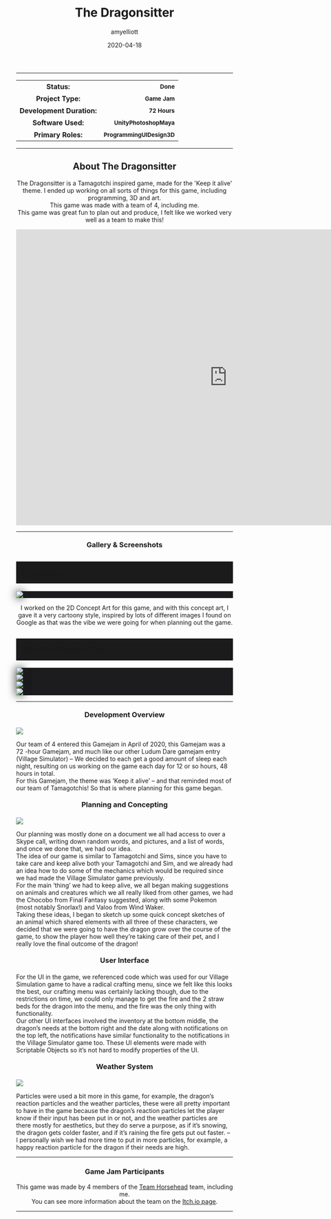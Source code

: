 ﻿---
layout: post
title:  "The Dragonsitter"
type: "Game Development Blog"
color: "background-color: seagreen"
summary: "The Dragonsitter is a Tamagotchi inspired game, made for the 'Keep it alive' theme. <small>(Ludum Dare 46)</small>"
author: amyelliott
date: '2020-04-18'
category: ['game-development', 'game-jam', 'unity']
thumbnail: /assets/img/posts/TheDragonsitter/1.png
keywords: dragonsitter, gamejam, here
permalink: /blog/the-dragonsitter/
usemathjax: true
---

<hr>
<!--- ------------------ -->
<!--- Status of the game -->
<!--- ------------------ -->
<div class="table-mobile">
    <table>
        <tr>
            <th style="border: 0px !important">Status:</th>
            <th style="text-align:right; border: 0px !important"><small class="btn btn-col status-button">Done</small></th>
        </tr>
        <tr>
            <th style="border: 0px !important">Project Type:</th> 
            <th style="text-align:right; border: 0px !important"><small class="btn btn-col status-button">Game Jam</small></th>
        </tr>
        <tr>
            <th style="border: 0px !important">Development Duration:</th>
            <th style="text-align:right; border: 0px !important"><small class="btn btn-col status-button">72 Hours</small></th>
        </tr>
        <tr>
            <th style="border: 0px !important">Software Used:</th>
            <th style="text-align:right; border: 0px !important"><small class="btn btn-col status-button">Unity</small><small class="btn btn-col status-button">Photoshop</small><small class="btn btn-col status-button">Maya</small></th>
        </tr>
        <tr>
            <th style="border: 0px !important">Primary Roles:</th>
            <th style="text-align:right; border: 0px !important"><small class="btn btn-col status-button">Programming</small><small class="btn btn-col status-button">UI</small><small class="btn btn-col status-button">Design</small><small class="btn btn-col status-button">3D</small></th>
        </tr>
    </table>
</div>

<hr>
<!--- ---------------------------- -->
<!--- Main description of the game -->
<!--- ---------------------------- -->
<div class = "card">
    <h2 style="text-align: center;">About The Dragonsitter</h2>
    <p style="text-align: center;">The Dragonsitter is a Tamagotchi inspired game, made for the 'Keep it alive' theme. I ended up working on all sorts of things for this game, including programming, 3D and art. <br />This game was made with a team of 4, including me. <br />This game was great fun to plan out and produce, I felt like we worked very well as a team to make this!</p>
</div>

<!--- ------------------------------------ -->
<!--- Embed or Youtube Footage of the game -->
<!--- ------------------------------------ -->
<div style="text-align: center;"><iframe frameborder="0" src="https://itch.io/embed-upload/2159156?color=333333" allowfullscreen="" width="980" height="688"><a href="https://horsehead.itch.io/keep-it-alive">Play The Dragonsitter on itch.io</a></iframe></div>

<hr>
<!--- ------------------------------------ -->
<!--- Gallery and screenshots for the game -->
<!--- ------------------------------------ -->
<h3 style="text-align:center; margin-top: 20px; margin-bottom: 20px">Gallery & Screenshots</h3>
<div class="panel-heading active" role="tab" id="headingOne">
    <h2 class="panel-title" style="word-wrap: normal; padding: 15px; background-color: #1b1b1b">
    <a role="button" data-toggle="collapse" data-parent="#accordion" href="#collapseConceptArt" aria-expanded="true" aria-controls="collapseConceptArt" style="font-size: 18px; padding: 0px !important">
        Concept Art
    </a>
    </h2>                                
</div>
<div id="collapseConceptArt" class="panel-collapse collapse" role="tabpanel" aria-labelledby="headingOne">
    <div class="panel-body">
        <div class = "widcard" style="background-color: #1c1c1e; margin-bottom: 0px !important">
            <img src="/assets/img/posts/TheDragonsitter/2.png" style="max-width: -webkit-fill-available; box-shadow: 0px 0px 20px #202022;">
        </div>
        <p style="text-align: center">I worked on the 2D Concept Art for this game, and with this concept art, I gave it a very cartoony style, inspired by lots of different images I found on Google as that was the vibe we were going for when planning out the game.</p>
    </div>
</div>
<div class="panel-heading active" role="tab" id="headingTwo">
    <h2 class="panel-title" style="word-wrap: normal; padding: 15px; background-color: #1b1b1b">
    <a role="button" data-toggle="collapse" data-parent="#accordion" href="#collapseWeather" aria-expanded="true" aria-controls="collapseWeather" style="font-size: 18px; padding: 0px !important">
        Weather System Clips
    </a>
    </h2>                                
</div>
<div id="collapseWeather" class="panel-collapse collapse" role="tabpanel" aria-labelledby="headingTwo">
    <div class="panel-body">
        <div class = "widcard" style="background-color: #1c1c1e; margin-bottom: 0px !important">
            <img src="/assets/img/posts/TheDragonsitter/g1.gif" style="max-width: -webkit-fill-available; box-shadow: 0px 0px 20px #202022;">
        </div>
        <div class = "widcard" style="background-color: #1c1c1e; margin-bottom: 0px !important">
            <img src="/assets/img/posts/TheDragonsitter/g2.gif" style="max-width: -webkit-fill-available; box-shadow: 0px 0px 20px #202022;">
        </div>
        <div class = "widcard" style="background-color: #1c1c1e; margin-bottom: 0px !important">
            <img src="/assets/img/posts/TheDragonsitter/g3.gif" style="max-width: -webkit-fill-available; box-shadow: 0px 0px 20px #202022;">
        </div>
        <div class = "widcard" style="background-color: #1c1c1e; margin-bottom: 0px !important">
            <img src="/assets/img/posts/TheDragonsitter/g4.gif" style="max-width: -webkit-fill-available; box-shadow: 0px 0px 20px #202022;">
        </div>
    </div>
</div>

<hr>
<!--- ------------------------------------------------------- -->
<!--- Development overviews for the game, to give an insight. -->
<!--- ------------------------------------------------------- -->
<h3 style="text-align:center; margin-top: 20px; margin-bottom: 20px">Development Overview</h3>
<img class="image-heading" src="/assets/img/posts/TheDragonsitter/tamagotchi.png">
<p>Our team of 4 entered this Gamejam in April of 2020, this Gamejam was a 72 -hour Gamejam, and much like our other Ludum Dare gamejam entry (Village Simulator) – We decided to each get a good amount of sleep each night, resulting on us working on the game each day for 12 or so hours, 48 hours in total.<br />
For this Gamejam, the theme was ‘Keep it alive’ – and that reminded most of our team of Tamagotchis! So that is where planning for this game began.</p>
<h3 style="text-align:center; margin-top: 20px; margin-bottom: 20px">Planning and Concepting</h3>
<img class="image-heading" src="/assets/img/posts/TheDragonsitter/2.png">
<p>Our planning was mostly done on a document we all had access to over a Skype call, writing down random words, and pictures, and a list of words, and once we done that, we had our idea. <br />
The idea of our game is similar to Tamagotchi and Sims, since you have to take care and keep alive both your Tamagotchi and Sim, and we already had an idea how to do some of the mechanics which would be required since we had made the Village Simulator game previously.<br />
For the main ‘thing’ we had to keep alive, we all began making suggestions on animals and creatures which we all really liked from other games, we had the Chocobo from Final Fantasy suggested, along with some Pokemon (most notably Snorlax!) and Valoo from Wind Waker.<br />
Taking these ideas, I began to sketch up some quick concept sketches of an animal which shared elements with all three of these characters, we decided that we were going to have the dragon grow over the course of the game, to show the player how well they’re taking care of their pet, and I really love the final outcome of the dragon!</p>
<h3 style="text-align:center; margin-top: 20px; margin-bottom: 20px">User Interface</h3>
<p>For the UI in the game, we referenced code which was used for our Village Simulation game to have a radical crafting menu, since we felt like this looks the best, our crafting menu was certainly lacking though, due to the restrictions on time, we could only manage to get the fire and the 2 straw beds for the dragon into the menu, and the fire was the only thing with functionality. <br />
Our other UI interfaces involved the inventory at the bottom middle, the dragon’s needs at the bottom right and the date along with notifications on the top left, the notifications have similar functionality to the notifications in the Village Simulator game too. These UI elements were made with Scriptable Objects so it’s not hard to modify properties of the UI.</p>
<h3 style="text-align:center; margin-top: 20px; margin-bottom: 20px">Weather System</h3>
<img class="image-heading" src="/assets/img/posts/TheDragonsitter/g4.gif">
<p>Particles were used a bit more in this game, for example, the dragon’s reaction particles and the weather particles, these were all pretty important to have in the game because the dragon’s reaction particles let the player know if their input has been put in or not, and the weather particles are there mostly for aesthetics, but they do serve a purpose, as if it’s snowing, the dragon gets colder faster, and if it’s raining the fire gets put out faster. – I personally wish we had more time to put in more particles, for example, a happy reaction particle for the dragon if their needs are high.<br /></p>  

<hr>
<!--- ------- -->
<!--- Credits -->
<!--- ------- -->
<h3 style="text-align:center">Game Jam Participants</h3>
<p style="text-align:center">This game was made by 4 members of the <a class = "a-text" href="/blog/authors/teamhorsehead" target="_blank">Team Horsehead</a> team, including me. <br /> You can see more information about the team on the <a class = "a-text" href="https://horsehead.itch.io/keep-it-alive" target="_blank">Itch.io page</a>.</p> 

<hr>


